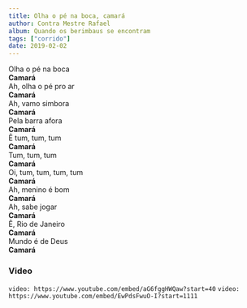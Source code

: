 ```yaml
---
title: Olha o pé na boca, camará
author: Contra Mestre Rafael
album: Quando os berimbaus se encontram
tags: ["corrido"]
date: 2019-02-02
---
```


Olha o pé na boca  
**Camará**  
Ah, olha o pé pro ar  
**Camará**  
Ah, vamo simbora  
**Camará**  
Pela barra afora  
**Camará**  
Ê tum, tum, tum  
**Camará**  
Tum, tum, tum  
**Camará**  
Oi, tum, tum, tum, tum  
**Camará**  
Ah, menino é bom  
**Camará**  
Ah, sabe jogar  
**Camará**  
Ê, Rio de Janeiro  
**Camará**  
Mundo é de Deus  
**Camará**

### Video

`video: https://www.youtube.com/embed/aG6fggHWQaw?start=40`
`video: https://www.youtube.com/embed/EwPdsFwuO-I?start=1111`
